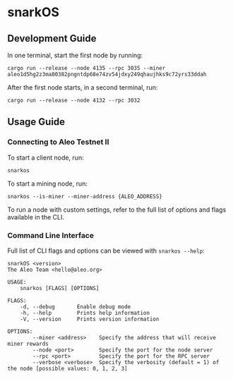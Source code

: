 # snarkOS

## Development Guide

In one terminal, start the first node by running:
```
cargo run --release --node 4135 --rpc 3035 --miner aleo1d5hg2z3ma00382pngntdp68e74zv54jdxy249qhaujhks9c72yrs33ddah
```

After the first node starts, in a second terminal, run:
```
cargo run --release --node 4132 --rpc 3032
```

## Usage Guide

### Connecting to Aleo Testnet II

To start a client node, run:
```
snarkos
```

To start a mining node, run:
```
snarkos --is-miner --miner-address {ALEO_ADDRESS}
```

To run a node with custom settings, refer to the full list of options and flags available in the CLI.

### Command Line Interface

Full list of CLI flags and options can be viewed with `snarkos --help`:

```
snarkOS <version>
The Aleo Team <hello@aleo.org>

USAGE:
    snarkos [FLAGS] [OPTIONS]

FLAGS:
    -d, --debug       Enable debug mode
    -h, --help        Prints help information
    -V, --version     Prints version information

OPTIONS:
        --miner <address>    Specify the address that will receive miner rewards
        --node <port>        Specify the port for the node server
        --rpc <port>         Specify the port for the RPC server
        --verbose <verbose>  Specify the verbosity (default = 1) of the node [possible values: 0, 1, 2, 3]
```
